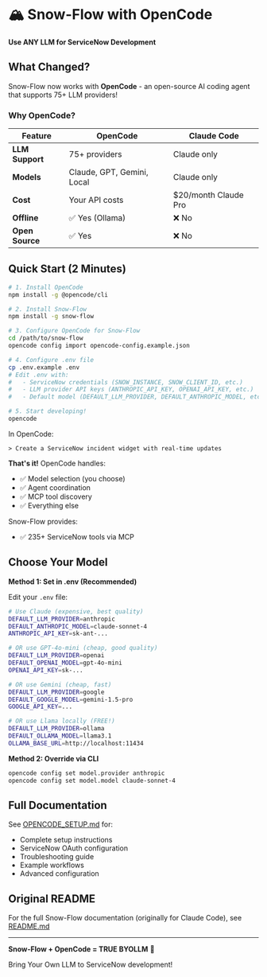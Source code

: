 # 🏔️ Snow-Flow with OpenCode

**Use ANY LLM for ServiceNow Development**

## What Changed?

Snow-Flow now works with **OpenCode** - an open-source AI coding agent that supports 75+ LLM providers!

### Why OpenCode?

| Feature | OpenCode | Claude Code |
|---------|----------|-------------|
| **LLM Support** | 75+ providers | Claude only |
| **Models** | Claude, GPT, Gemini, Local | Claude only |
| **Cost** | Your API costs | $20/month Claude Pro |
| **Offline** | ✅ Yes (Ollama) | ❌ No |
| **Open Source** | ✅ Yes | ❌ No |

## Quick Start (2 Minutes)

```bash
# 1. Install OpenCode
npm install -g @opencode/cli

# 2. Install Snow-Flow
npm install -g snow-flow

# 3. Configure OpenCode for Snow-Flow
cd /path/to/snow-flow
opencode config import opencode-config.example.json

# 4. Configure .env file
cp .env.example .env
# Edit .env with:
#   - ServiceNow credentials (SNOW_INSTANCE, SNOW_CLIENT_ID, etc.)
#   - LLM provider API keys (ANTHROPIC_API_KEY, OPENAI_API_KEY, etc.)
#   - Default model (DEFAULT_LLM_PROVIDER, DEFAULT_ANTHROPIC_MODEL, etc.)

# 5. Start developing!
opencode
```

In OpenCode:
```
> Create a ServiceNow incident widget with real-time updates
```

**That's it!** OpenCode handles:
- ✅ Model selection (you choose)
- ✅ Agent coordination
- ✅ MCP tool discovery
- ✅ Everything else

Snow-Flow provides:
- ✅ 235+ ServiceNow tools via MCP

## Choose Your Model

**Method 1: Set in .env (Recommended)**

Edit your `.env` file:
```bash
# Use Claude (expensive, best quality)
DEFAULT_LLM_PROVIDER=anthropic
DEFAULT_ANTHROPIC_MODEL=claude-sonnet-4
ANTHROPIC_API_KEY=sk-ant-...

# OR use GPT-4o-mini (cheap, good quality)
DEFAULT_LLM_PROVIDER=openai
DEFAULT_OPENAI_MODEL=gpt-4o-mini
OPENAI_API_KEY=sk-...

# OR use Gemini (cheap, fast)
DEFAULT_LLM_PROVIDER=google
DEFAULT_GOOGLE_MODEL=gemini-1.5-pro
GOOGLE_API_KEY=...

# OR use Llama locally (FREE!)
DEFAULT_LLM_PROVIDER=ollama
DEFAULT_OLLAMA_MODEL=llama3.1
OLLAMA_BASE_URL=http://localhost:11434
```

**Method 2: Override via CLI**
```bash
opencode config set model.provider anthropic
opencode config set model.model claude-sonnet-4
```

## Full Documentation

See [OPENCODE_SETUP.md](./OPENCODE_SETUP.md) for:
- Complete setup instructions
- ServiceNow OAuth configuration
- Troubleshooting guide
- Example workflows
- Advanced configuration

## Original README

For the full Snow-Flow documentation (originally for Claude Code), see [README.md](./README.md)

---

**Snow-Flow + OpenCode = TRUE BYOLLM** 🎉

Bring Your Own LLM to ServiceNow development!
